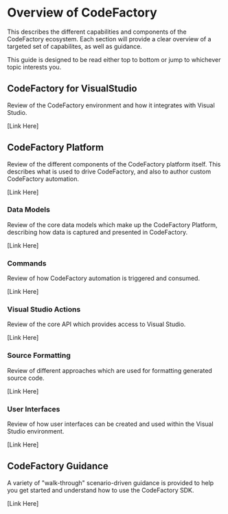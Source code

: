 # Overview of CodeFactory
This describes the different capabilities and components of the CodeFactory ecosystem. Each section will provide a clear overview of a targeted set of capabilites, as well as guidance.

This guide is designed to be read either top to bottom or jump to whichever topic interests you.

## CodeFactory for VisualStudio
Review of the CodeFactory environment and how it integrates with Visual Studio.

[Link Here]

## CodeFactory Platform
Review of the different components of the CodeFactory platform itself. This describes what is used to drive CodeFactory, and also to author custom CodeFactory automation.

[Link Here]

### Data Models
Review of the core data models which make up the CodeFactory Platform, describing how data is captured and presented in CodeFactory.

[Link Here]

### Commands
Review of how CodeFactory automation is triggered and consumed.

[Link Here]

### Visual Studio Actions
Review of the core API which provides access to Visual Studio.

[Link Here]

### Source Formatting
Review of different approaches which are used for formatting generated source code.

[Link Here]

### User Interfaces
Review of how user interfaces can be created and used within the Visual Studio environment.

[Link Here]
 
## CodeFactory Guidance
A variety of "walk-through" scenario-driven guidance is provided to help you get started and understand how to use the CodeFactory SDK.

[Link Here]
